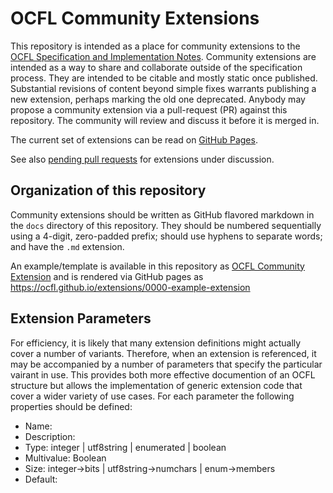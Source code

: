 # OCFL Community Extensions

This repository is intended as a place for community extensions to the [OCFL Specification and Implementation Notes](https://ocfl.io/). Community extensions are intended as a way to share and collaborate outside of the specification process. They are intended to be citable and mostly static once published. Substantial revisions of content beyond simple fixes warrants publishing a new extension, perhaps marking the old one deprecated. Anybody may propose a community extension via a pull-request (PR) against this repository. The community will review and discuss it before it is merged in.

The current set of extensions can be read on [GitHub Pages](https://ocfl.github.io/extensions/).

See also [pending pull requests](https://github.com/OCFL/extensions/pulls) for extensions under discussion.

## Organization of this repository

Community extensions should be written as GitHub flavored markdown in the `docs` directory of this repository. They should be numbered sequentially using a 4-digit, zero-padded prefix; should use hyphens to separate words; and have the `.md` extension.

An example/template is available in this repository as [OCFL Community Extension](docs/0000-example-extension) and is rendered via GitHub pages as https://ocfl.github.io/extensions/0000-example-extension

## Extension Parameters

For efficiency, it is likely that many extension definitions might actually cover a number of variants. Therefore, when an extension
is referenced, it may be accompanied by a number of parameters that specify the particular vairant in use. This provides both more
effective documention of an OCFL structure but allows the implementation of generic extension code that cover a wider variety of 
use cases. For each parameter the following properties should be defined:    

* Name: 
* Description:
* Type: integer | utf8string | enumerated | boolean 
* Multivalue: Boolean
* Size: integer->bits | utf8string->numchars | enum->members
* Default: 
